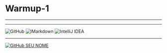 # **Warmup-1**

---

---

![GitHub](https://img.shields.io/badge/GitHub-100000?style=for-the-badge&logo=github&logoColor=white)
![IMarkdown](https://img.shields.io/badge/Markdown-000000?style=for-the-badge&logo=markdown&logoColor=white)
![IntelliJ IDEA](https://img.shields.io/badge/IntelliJIDEA-000000.svg?style=for-the-badge&logo=intellij-idea&logoColor=black&color=black&labelColor=violet)

---

[![GitHub SEU NOME]( https://img.shields.io/github/followers/AmandaPardinho?label=follow&style=social)](https://github.com/AmandaPardinho)